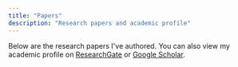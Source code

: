 ```yaml
---
title: "Papers"
description: "Research papers and academic profile"
---
```


Below are the research papers I've authored. You can also view my academic
profile on [ResearchGate](https://www.researchgate.net/profile/Ed_Duarte) or
[Google Scholar](https://scholar.google.pt/citations?user=51ffGMMAAAAJ).
